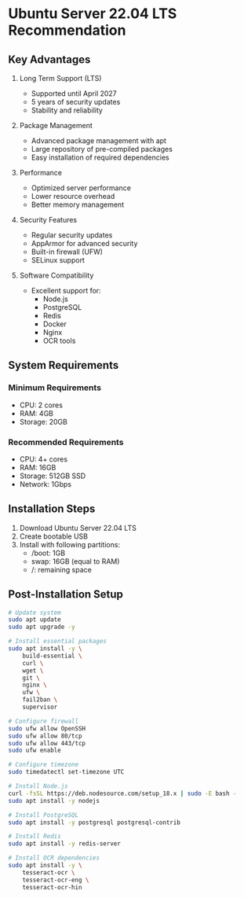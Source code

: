 # Ubuntu Server 22.04 LTS Recommendation

## Key Advantages

1. Long Term Support (LTS)
   - Supported until April 2027
   - 5 years of security updates
   - Stability and reliability

2. Package Management
   - Advanced package management with apt
   - Large repository of pre-compiled packages
   - Easy installation of required dependencies

3. Performance
   - Optimized server performance
   - Lower resource overhead
   - Better memory management

4. Security Features
   - Regular security updates
   - AppArmor for advanced security
   - Built-in firewall (UFW)
   - SELinux support

5. Software Compatibility
   - Excellent support for:
     - Node.js
     - PostgreSQL
     - Redis
     - Docker
     - Nginx
     - OCR tools

## System Requirements

### Minimum Requirements
- CPU: 2 cores
- RAM: 4GB
- Storage: 20GB

### Recommended Requirements
- CPU: 4+ cores
- RAM: 16GB
- Storage: 512GB SSD
- Network: 1Gbps

## Installation Steps

1. Download Ubuntu Server 22.04 LTS
2. Create bootable USB
3. Install with following partitions:
   - /boot: 1GB
   - swap: 16GB (equal to RAM)
   - /: remaining space

## Post-Installation Setup

```bash
# Update system
sudo apt update
sudo apt upgrade -y

# Install essential packages
sudo apt install -y \
    build-essential \
    curl \
    wget \
    git \
    nginx \
    ufw \
    fail2ban \
    supervisor

# Configure firewall
sudo ufw allow OpenSSH
sudo ufw allow 80/tcp
sudo ufw allow 443/tcp
sudo ufw enable

# Configure timezone
sudo timedatectl set-timezone UTC

# Install Node.js
curl -fsSL https://deb.nodesource.com/setup_18.x | sudo -E bash -
sudo apt install -y nodejs

# Install PostgreSQL
sudo apt install -y postgresql postgresql-contrib

# Install Redis
sudo apt install -y redis-server

# Install OCR dependencies
sudo apt install -y \
    tesseract-ocr \
    tesseract-ocr-eng \
    tesseract-ocr-hin